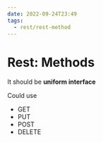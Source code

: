 ```yaml
---
date: 2022-09-24T23:49
tags:
  - rest/rest-method
---
```


# Rest: Methods

It should be **uniform interface**

Could use
- GET
- PUT
- POST
- DELETE


